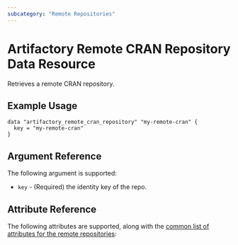 ```yaml
---
subcategory: "Remote Repositories"
---
```

# Artifactory Remote CRAN Repository Data Resource

Retrieves a remote CRAN repository.

## Example Usage

```hcl
data "artifactory_remote_cran_repository" "my-remote-cran" {
  key = "my-remote-cran"
}
```

## Argument Reference

The following argument is supported:

* `key` - (Required) the identity key of the repo.

## Attribute Reference

The following attributes are supported, along with the [common list of attributes for the remote repositories](remote.md):